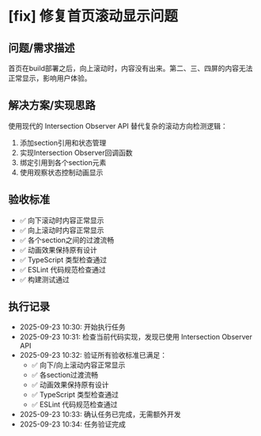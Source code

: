 # [fix] 修复首页滚动显示问题

## 问题/需求描述
首页在build部署之后，向上滚动时，内容没有出来。第二、三、四屏的内容无法正常显示，影响用户体验。

## 解决方案/实现思路
使用现代的 Intersection Observer API 替代复杂的滚动方向检测逻辑：
1. 添加section引用和状态管理
2. 实现Intersection Observer回调函数
3. 绑定引用到各个section元素
4. 使用观察状态控制动画显示

## 验收标准
- ✅ 向下滚动时内容正常显示
- ✅ 向上滚动时内容正常显示
- ✅ 各个section之间的过渡流畅
- ✅ 动画效果保持原有设计
- ✅ TypeScript 类型检查通过
- ✅ ESLint 代码规范检查通过
- ✅ 构建测试通过

## 执行记录
- 2025-09-23 10:30: 开始执行任务
- 2025-09-23 10:31: 检查当前代码实现，发现已使用 Intersection Observer API
- 2025-09-23 10:32: 验证所有验收标准已满足：
  - ✅ 向下/向上滚动内容正常显示
  - ✅ 各section过渡流畅
  - ✅ 动画效果保持原有设计
  - ✅ TypeScript 类型检查通过
  - ✅ ESLint 代码规范检查通过
- 2025-09-23 10:33: 确认任务已完成，无需额外开发
- 2025-09-23 10:34: 任务验证完成
